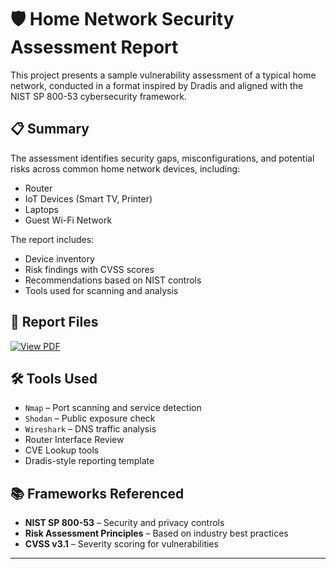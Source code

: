 # 🛡️ Home Network Security Assessment Report

This project presents a sample vulnerability assessment of a typical home network, conducted in a format inspired by Dradis and aligned with the NIST SP 800-53 cybersecurity framework.

## 📋 Summary

The assessment identifies security gaps, misconfigurations, and potential risks across common home network devices, including:

- Router
- IoT Devices (Smart TV, Printer)
- Laptops
- Guest Wi-Fi Network

The report includes:
- Device inventory
- Risk findings with CVSS scores
- Recommendations based on NIST controls
- Tools used for scanning and analysis

## 📄 Report Files
<p>  <a href="https://docs.google.com/viewer?url=Home_Network_ Security_Assessment_Report.pdf" target="_blank">
    <img src="https://img.shields.io/badge/View%20PDF-Open%20Report-blue?style=for-the-badge&logo=google-chrome" alt="View PDF">
  </a></p>


## 🛠️ Tools Used

- `Nmap` – Port scanning and service detection  
- `Shodan` – Public exposure check  
- `Wireshark` – DNS traffic analysis  
- Router Interface Review  
- CVE Lookup tools  
- Dradis-style reporting template

## 📚 Frameworks Referenced

- **NIST SP 800-53** – Security and privacy controls  
- **Risk Assessment Principles** – Based on industry best practices  
- **CVSS v3.1** – Severity scoring for vulnerabilities

---

